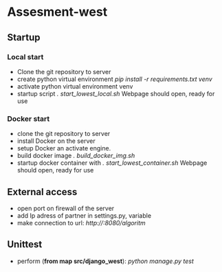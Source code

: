 # Assesment-west

## Startup
### Local start
- Clone the git repository to server
- create python virtual environment
    *pip install -r requirements.txt venv* 
- activate  python virtual environment venv
- startup script
    *. start_lowest_local.sh*
Webpage should open, ready for use

### Docker start 
- clone the git repository to server
- install Docker on the server
- setup Docker an activate engine.
- build docker image 
    *. build_docker_img.sh*
- startup docker container with 
    *. start_lowest_container.sh*
Webpage should open, ready for use

## External access
- open port on firewall of the server
- add Ip adress of partner in settings.py, variable <Allowed-host>
- make connection to url:
    *http://<ipadreshost>:8080/algoritm*

## Unittest
- perform (**from map  src/django_west**):
    *python manage.py test*


